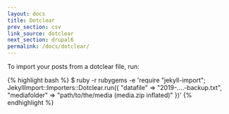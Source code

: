 ```yaml
---
layout: docs
title: Dotclear
prev_section: csv
link_source: dotclear
next_section: drupal6
permalink: /docs/dotclear/
---
```


To import your posts from a dotclear file, run:

{% highlight bash %}
$ ruby -r rubygems -e 'require "jekyll-import";
    JekyllImport::Importers::Dotclear.run({
      "datafile" => "2019-....-backup.txt",
      "mediafolder" => "path/to/the/media (media.zip inflated)"
    })'
{% endhighlight %}
